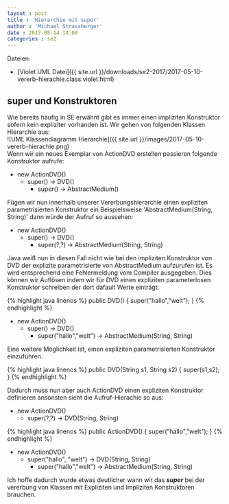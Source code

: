```yaml
---
layout : post
title : 'Hierarchie mit super'
author : 'Michael Strassberger'
date : 2017-05-14 14:00
categories : se2
---
```

Dateien:

* [Violet UML Datei]({{ site.url }}/downloads/se2-2017/2017-05-10-vererb-hierachie.class.violet.html)

## super und Konstruktoren

Wie bereits häufig in SE erwähnt gibt es immer einen impliziten Konstruktor sofern kein expliziter vorhanden ist. Wir gehen von folgenden Klassen Hierarchie aus:  
![UML Klassendiagramm Hierarchie]({{ site.url }}/images/2017-05-10-vererb-hierachie.png)  
Wenn wir ein neues Exemplar von ActionDVD erstellen passieren folgende Konstruktor aufrufe:

* new ActionDVD()
    * super() -> DVD()
        * super() -> AbstractMedium()

Fügen wir nun innerhalb unserer Vererbungshierarchie einen expliziten parametrisierten Konstruktor ein Beispielsweise 'AbstractMedium(String, String)' dann würde der Aufruf so aussehen:

* new ActionDVD()
    * super() -> DVD()
        * super(?,?) -> AbstractMedium(String, String)

Java weiß nun in diesen Fall nicht wie bei den impliziten Konstruktor von DVD der explizite parametrisierte von AbstractMedium aufzurufen ist. Es wird entsprechend eine Fehlermeldung vom Compiler ausgegeben. Dies können wir Auflösen indem wir für DVD einen expliziten parameterlosen Konstruktor schreiben der dort dafault Werte einträgt:

{% highlight java linenos %}
public DVD()
{
    super("hallo","welt");
}
{% endhighlight %}

* new ActionDVD()
    * super() -> DVD()
        * super("hallo","welt") -> AbstractMedium(String, String)

Eine weitere Möglichkeit ist, einen expliziten parametrisierten Konstruktor einzuführen.

{% highlight java linenos %}
public DVD(String s1, String s2)
{
    super(s1,s2);
}
{% endhighlight %}

Dadurch muss nun aber auch ActionDVD einen expliziten Konstruktor definieren ansonsten sieht die Aufruf-Hierachie so aus:  
* new ActionDVD()
    * super(?,?) -> DVD(String, String)

{% highlight java linenos %}
public ActionDVD()
{
    super("hallo","welt");
}
{% endhighlight %}

* new ActionDVD()
    * super("hallo", "welt") -> DVD(String, String)
        * super("hallo","welt") -> AbstractMedium(String, String)

Ich hoffe dadurch wurde etwas deutlicher wann wir das ***super*** bei der vererbung von Klassen mit Expliziten und Impliziten Konstruktoren brauchen.
